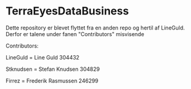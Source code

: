 # TerraEyesDataBusiness

Dette repository er blevet flyttet fra en anden repo og hertil af LineGuld.
Derfor er talene under fanen "Contributors" misvisende 

Contributors:

LineGuld = Line Guld 304432 

Stknudsen = Stefan Knudsen 304829

Firrez = Frederik Rasmussen 246299
